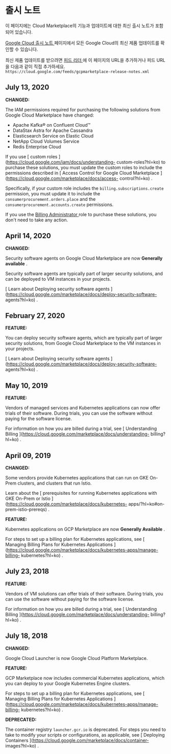 #  출시 노트

이 페이지에는 Cloud Marketplace의 기능과 업데이트에 대한 최신 출시 노트가 포함되어 있습니다.

[ Google Cloud 출시 노트 ](https://cloud.google.com/release-notes?hl=ko) 페이지에서 모든
Google Cloud의 최신 제품 업데이트를 확인할 수 있습니다.

최신 제품 업데이트를 받으려면 [ 피드 리더
](https://wikipedia.org/wiki/Comparison_of_feed_aggregators) 에 이 페이지의 URL을
추가하거나 피드 URL을 다음과 같이 직접 추가하세요. `
https://cloud.google.com/feeds/gcpmarketplace-release-notes.xml `

##  July 13, 2020

**CHANGED:**

The IAM permissions required for purchasing the following solutions from
Google Cloud Marketplace have changed:

  * Apache Kafka® on Confluent Cloud™ 
  * DataStax Astra for Apache Cassandra 
  * Elasticsearch Service on Elastic Cloud 
  * NetApp Cloud Volumes Service 
  * Redis Enterprise Cloud 

If you use [ custom roles ](https://cloud.google.com/iam/docs/understanding-
custom-roles?hl=ko) to purchase these solutions, you must update the custom
roles to include the permissions described in [ Access Control for Google
Cloud Marketplace ](https://cloud.google.com/marketplace/docs/access-
control?hl=ko) .

Specifically, if your custom role includes the ` billing.subscriptions.create
` permission, you must update it to include the `
consumerprocurement.orders.place ` and the `
consumerprocurement.accounts.create ` permissions.

If you use the [ Billing Administrator
](https://cloud.google.com/iam/docs/understanding-roles?hl=ko#billing-roles)
role to purchase these solutions, you don't need to take any action.

##  April 14, 2020

**CHANGED:**

Security software agents on Google Cloud Marketplace are now **Generally
available** .

Security software agents are typically part of larger security solutions, and
can be deployed to VM instances in your projects.

[ Learn about Deploying security software agents
](https://cloud.google.com/marketplace/docs/deploy-security-software-
agents?hl=ko) .

##  February 27, 2020

**FEATURE:**

You can deploy security software agents, which are typically part of larger
security solutions, from Google Cloud Marketplace to the VM instances in your
projects.

[ Learn about Deploying security software agents
](https://cloud.google.com/marketplace/docs/deploy-security-software-
agents?hl=ko) .

##  May 10, 2019

**FEATURE:**

Vendors of managed services and Kubernetes applications can now offer trials
of their software. During trials, you can use the software without paying for
the software license.

For information on how you are billed during a trial, see [ Understanding
Billing ](https://cloud.google.com/marketplace/docs/understanding-
billing?hl=ko) .

##  April 09, 2019

**CHANGED:**

Some vendors provide Kubernetes applications that can run on GKE On-Prem
clusters, and clusters that run Istio.

Learn about the [ prerequisites for running Kubernetes applications with GKE
On-Prem or Istio ](https://cloud.google.com/marketplace/docs/kubernetes-
apps/?hl=ko#on-prem-istio-prereqs) .

**FEATURE:**

Kubernetes applications on GCP Marketplace are now **Generally Available** .

For steps to set up a billing plan for Kubernetes applications, see [ Managing
Billing Plans for Kubernetes Applications
](https://cloud.google.com/marketplace/docs/kubernetes-apps/manage-billing-
kubernetes?hl=ko) .

##  July 23, 2018

**FEATURE:**

Vendors of VM solutions can offer trials of their software. During trials, you
can use the software without paying for the software license.

For information on how you are billed during a trial, see [ Understanding
Billing ](https://cloud.google.com/marketplace/docs/understanding-
billing?hl=ko) .

##  July 18, 2018

**CHANGED:**

Google Cloud Launcher is now Google Cloud Platform Marketplace.

**FEATURE:**

GCP Marketplace now includes commercial Kubernetes applications, which you can
deploy to your Google Kubernetes Engine clusters.

For steps to set up a billing plan for Kubernetes applications, see [ Managing
Billing Plans for Kubernetes Applications
](https://cloud.google.com/marketplace/docs/kubernetes-apps/manage-billing-
kubernetes?hl=ko) .

**DEPRECATED:**

The container registry ` launcher.gcr.io ` is deprecated. For steps you need
to take to modify your scripts or configurations, as applicable, see [
Deploying Containers ](https://cloud.google.com/marketplace/docs/container-
images?hl=ko) .

